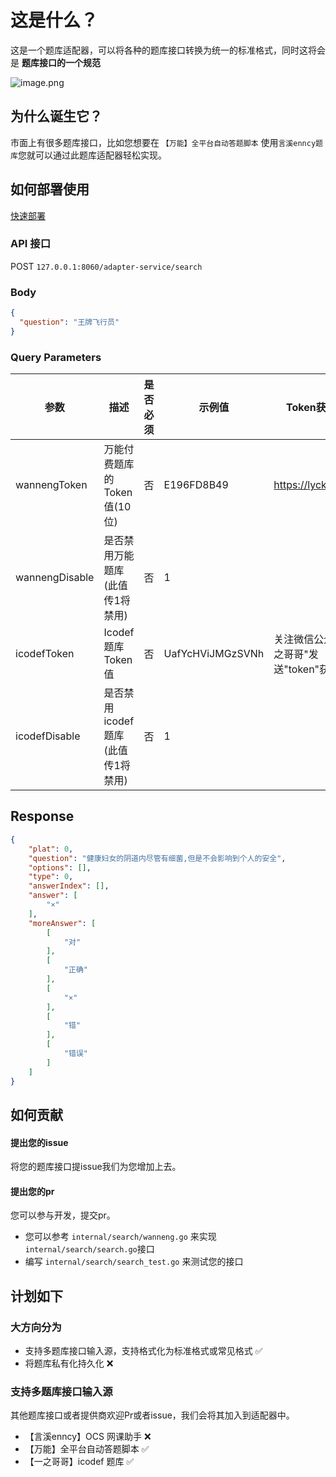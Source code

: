 # 这是什么？

这是一个题库适配器，可以将各种的题库接口转换为统一的标准格式，同时这将会是 **题库接口的一个规范**

![image.png](https://img.cdn.apipost.cn/client/user/1010721/avatar/78805a221a988e79ef3f42d7c5bfd41865389e5a65048.png "image.png")

## 为什么诞生它？

市面上有很多题库接口，比如您想要在 ```【万能】全平台自动答题脚本``` 使用```言溪enncy题库```您就可以通过此题库适配器轻松实现。

## 如何部署使用

[快速部署](https://github.com/itihey/tikuAdapter/blob/main/deploy/README.md)

### API 接口

POST `127.0.0.1:8060/adapter-service/search`

### Body

```json
{
  "question": "王牌飞行员"
}
```

### Query Parameters

| 参数             | 描述                    | 是否必须 | 示例值              | Token获取方式                |
|----------------|-----------------------|------|------------------|--------------------------|
| wannengToken   | 万能付费题库的Token值(10位)    | 否    | E196FD8B49       | https://lyck6.cn/pay     |
| wannengDisable | 是否禁用万能题库(此值传1将禁用)     | 否    | 1                |
| icodefToken    | Icodef 题库Token值       | 否    | UafYcHViJMGzSVNh | 关注微信公众号"一之哥哥"发送"token"获取 |
| icodefDisable  | 是否禁用icodef题库(此值传1将禁用) | 否    | 1                |

## Response
```json
{
    "plat": 0,
    "question": "健康妇女的阴道内尽管有细菌,但是不会影响到个人的安全",
    "options": [],
    "type": 0,
    "answerIndex": [],
    "answer": [
        "×"
    ],
    "moreAnswer": [
        [
            "对"
        ],
        [
            "正确"
        ],
        [
            "×"
        ],
        [
            "错"
        ],
        [
            "错误"
        ]
    ]
}
```
## 如何贡献

#### 提出您的issue

将您的题库接口提issue我们为您增加上去。

#### 提出您的pr

您可以参与开发，提交pr。

- 您可以参考 ```internal/search/wanneng.go``` 来实现 ```internal/search/search.go```接口
- 编写 ```internal/search/search_test.go``` 来测试您的接口

## 计划如下

### 大方向分为

- 支持多题库接口输入源，支持格式化为标准格式或常见格式 ✅
- 将题库私有化持久化 ❌

### 支持多题库接口输入源

其他题库接口或者提供商欢迎Pr或者issue，我们会将其加入到适配器中。

- 【言溪enncy】OCS 网课助手 ❌
- 【万能】全平台自动答题脚本 ✅
- 【一之哥哥】icodef 题库 ✅
